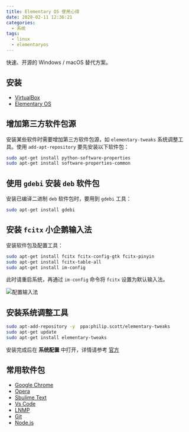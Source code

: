 ```yaml
---
title: Elementary OS 使用心得
date: 2020-02-11 12:36:21
categories:
  - 系统
tags:
  - linux
  - elementaryos
---
```


快速、开源的 Windows / macOS 替代方案。

## 安装

- [VirtualBox](https://www.virtualbox.org/)
- [Elementary OS](https://elementaryos.cn/)

## 增加第三方软件包源

安装某些软件时需要增加第三方软件包源，如 `elementary-tweaks` 系统调整工具。使用 `add-apt-repository` 要先安装以下软件包：

```sh
sudo apt-get install python-software-properties
sudo apt-get install software-properties-common
```

## 使用 `gdebi` 安装 `deb` 软件包

安装已编译二进制 `deb` 软件包时，要用到 `gdebi` 工具：

```sh
sudo apt-get install gdebi
```

## 安装 `fcitx` 小企鹅输入法

安装软件包及配置工具：

```sh
sudo apt-get install fcitx fcitx-config-gtk fcitx-pinyin 
sudo apt-get install fcitx-table-all
sudo apt-get install im-config
```

此时请重启系统，再通过 `im-config` 命令将 `fcitx` 设置为默认输入法。  

![配置输入法](http://static.oschina.net/uploads/space/2014/0420/143810_3tva_561214.png)

## 安装系统调整工具

```sh
sudo apt-add-repository -y  ppa:philip.scott/elementary-tweaks
sudo apt-get update
sudo apt-get install elementary-tweaks
```

安装完成后在 **系统配置** 中打开，详情请参考 [官方](http://www.elementaryos-fr.org/documentation/customisation/elementary-tweak/)

## 常用软件包

- [Google Chrome](http://www.google.cn/chrome/browser/desktop/index.html)
- [Opera](http://get.opera.com/ftp/pub/opera/desktop/)
- [Sbulime Text](http://www.sublimetext.com)
- [Vs Code](https://code.visualstudio.com)
- [LNMP](https://lnmp.org)
- [Git](https://git-scm.com)
- [Node.js](https://nodejs.org)
